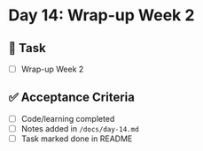 # Day 14: Wrap-up Week 2

## 🎯 Task
- [ ] Wrap-up Week 2

## ✅ Acceptance Criteria
- [ ] Code/learning completed
- [ ] Notes added in `/docs/day-14.md`
- [ ] Task marked done in README
